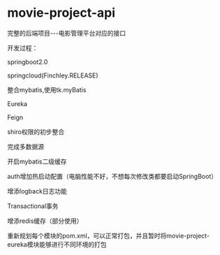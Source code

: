 # movie-project-api
完整的后端项目---电影管理平台对应的接口

开发过程：

springboot2.0

springcloud(Finchley.RELEASE)

整合mybatis,使用tk.myBatis

Eureka

Feign

shiro权限的初步整合

完成多数据源

开启mybatis二级缓存

auth增加热启动配置（电脑性能不好，不想每次修改类都要启动SpringBoot）

增添logback日志功能

Transactional事务

增添redis缓存（部分使用）

重新规划每个模块的pom.xml，可以正常打包，并且暂时将movie-project-eureka模块能够进行不同环境的打包